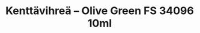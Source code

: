 ---
layout: product
title: "Kenttävihreä – Olive Green  FS 34096   10ml"
price: "330" 
desc: "Nitro 10mL"
img_path: "/assets/img/RC340.webp"
brand: "AK "
available: true
special_offer: false
new: true
soon: false
cat: "020000"
subcat: "020200"
subsubcat: "020201"
sifra: "RC340"
popular: false
spec: false
---